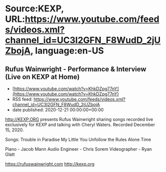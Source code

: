 # Source:KEXP, URL:https://www.youtube.com/feeds/videos.xml?channel_id=UC3I2GFN_F8WudD_2jUZbojA, language:en-US

## Rufus Wainwright - Performance & Interview (Live on KEXP at Home)
 - [https://www.youtube.com/watch?v=KhkDZpg77nY](https://www.youtube.com/watch?v=KhkDZpg77nY)
 - RSS feed: https://www.youtube.com/feeds/videos.xml?channel_id=UC3I2GFN_F8WudD_2jUZbojA
 - date published: 2020-12-21 00:00:00+00:00

http://KEXP.ORG presents Rufus Wainwright sharing songs recorded live exclusively for KEXP and talking with Cheryl Waters. Recorded December 15, 2020.

Songs:
Trouble in Paradise 
My Little You
Unfollow the Rules
Alone Time

Piano - Jacob Mann
Audio Engineer - Chris Sorem 
Videographer - Ryan Glatt

https://rufuswainwright.com
http://kexp.org

